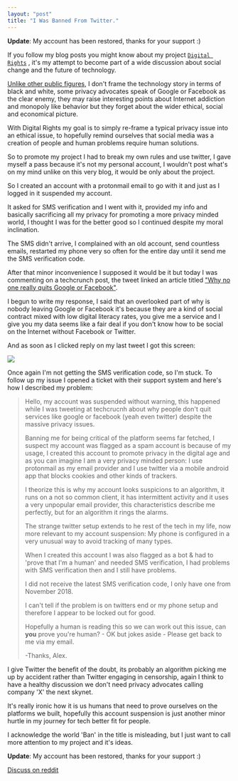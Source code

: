 ```yaml
---
layout: "post"
title: "I Was Banned From Twitter."
---
```


**Update**: My account has been restored, thanks for your support :)

If you follow my blog posts you might know about my project [`Digital Rights`][dr] , it's my attempt to become part of a wide discussion about social change and the future of technology.

[Unlike other public figures][at], I don't frame the technology story in terms of black and white, some privacy advocates speak of Google or Facebook as the clear enemy, they may raise interesting points about Internet addiction and monopoly like behavior but they forget about the wider ethical, social and economical picture.

With Digital Rights my goal is to simply re-frame a typical privacy issue into an ethical issue, to hopefully remind ourselves that social media was a creation of people and human problems require human solutions.

So to promote my project I had to break my own rules and use twitter, I gave myself a pass because it's not my personal account, I wouldn't post what's on my mind unlike on this very blog, it would be only about the project.

So I created an account with a protonmail email to go with it and just as I logged in it suspended my account.

It asked for SMS verification and I went with it, provided my info and basically sacrificing all my privacy for promoting a more privacy minded world, I thought I was for the better good so I continued despite my moral inclination.

The SMS didn't arrive, I complained with an old account, send countless emails, restarted my phone very so often for the entire day until it send me the SMS verification code.

After that minor inconvenience I supposed it would be it but today I was commenting on a techcrunch post, the tweet linked an article titled ["Why no one really quits Google or Facebook"][article].

I begun to write my response, I said that an overlooked part of why is nobody leaving Google or Facebook it's because they are a kind of social contract mixed with low digital literacy rates, you give me a service and I give you my data seems like a fair deal if you don't know how to be social on the Internet without Facebook or Twitter.

And as soon as I clicked reply on my last tweet I got this screen:

![](https://i.imgur.com/LvGTP4gl.png) 

[dr]: https://digital-rights.github.io/
[at]: https://alex-esc.github.io/posts/alt-tech.html
[article]: https://techcrunch.com/2019/02/04/why-no-one-really-quits-google-or-facebook/


Once again I'm not getting the SMS verification code, so I'm stuck. To follow up my issue I opened a ticket with their support system and here's how I described my problem:

> Hello, my account was suspended without warning, this happened while I was tweeting at techcrucnh about why people don't quit services like google or facebook (yeah even twitter) despite the massive privacy issues.
> 
> Banning me for being critical of the platform seems far fetched, I suspect my account was flagged as a spam account is because of my usage, I created this account to promote privacy in the digital age and as you can imagine I am a very privacy minded person: I use protonmail as my email provider and I use twitter via a mobile android app that blocks cookies and other kinds of trackers.
> 
> I theorize this is why my account looks suspicions to an algorithm, it runs on a not so common client, it has intermittent activity and it uses a very unpopular email provider, this characteristics describe me perfectly, but for an algorithm it rings the alarms.
> 
> The strange twitter setup extends to he rest of the tech in my life, now more relevant to my account suspension: My phone is configured in a very unusual way to avoid tracking of many types.
> 
> When I created this account I was also flagged as a bot & had to 'prove that I'm a human' and needed SMS verification, I had problems with SMS verification then and I still have problems.
> 
> I did not receive the latest SMS verification code, I only have one from November 2018.
> 
> I can't tell if the problem is on twitters end or my phone setup and therefore I appear to be locked out for good.
> 
> Hopefully a human is reading this so we can work out this issue, can **you** prove you're human? - OK but jokes aside - Please get back to me via my email.
> 
> -Thanks, Alex.

I give Twitter the benefit of the doubt, its probably an algorithm picking me up by accident rather than Twitter engaging in censorship, again I think to have a healthy discussion we don't need privacy advocates calling company 'X' the next skynet.

It's really ironic how it is us humans that need to prove ourselves on the platforms we built, hopefully this account suspension is just another minor hurtle in my journey for tech better fit for people.

I acknowledge the world 'Ban' in the title is misleading, but I just want to call more attention to my project and it's ideas. 

**Update**: My account has been restored, thanks for your support :)

[Discuss on reddit](https://redd.it/atna2i)

